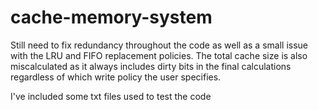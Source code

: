 # cache-memory-system
Still need to fix redundancy throughout the code as well as a small issue with the LRU and FIFO replacement policies. The total cache size is also miscalculated as it always includes dirty bits in the final calculations regardless of which write policy the user specifies. 


I've included some txt files used to test the code
